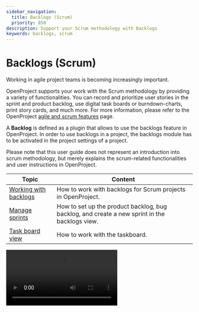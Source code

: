 ```yaml
---
sidebar_navigation:
  title: Backlogs (Scrum)
  priority: 850
description: Support your Scrum methodology with Backlogs
keywords: backlogs, scrum
---
```


# Backlogs (Scrum)

Working in agile project teams is becoming increasingly important.

OpenProject supports your work with the Scrum methodology by providing a variety of functionalities. You can record and prioritize user stories in the sprint and product backlog, use digital task boards or burndown-charts, print story cards, and much more. For more information, please refer to the OpenProject [agile and scrum features](https://www.openproject.org/collaboration-software-features/agile-project-management/) page.

<div class="glossary">

A **Backlog** is defined as a plugin that allows to use the backlogs feature in OpenProject. In order to use backlogs in a project, the backlogs module has to be activated in the project settings of a project.

</div>

Please note that this user guide does not represent an introduction into scrum methodology, but merely explains the scrum-related functionalities and user instructions in OpenProject.

| Topic                                       | Content                                                      |
| ------------------------------------------- | ------------------------------------------------------------ |
| [Working with backlogs](work-with-backlogs) | How to work with backlogs for Scrum projects in OpenProject. |
| [Manage sprints](manage-sprints)            | How to set up the product backlog, bug backlog, and create a new sprint in the backlogs view. |
| [Task board view](taskboard)                | How to work with the taskboard.                              |

<video src="https://openproject-docs.s3.eu-central-1.amazonaws.com/videos/OpenProject-Agile-and-Scrum-Backlogs.mp4"></video>
